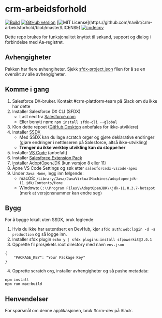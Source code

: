 # crm-arbeidsforhold

[![Build](https://github.com/navikt/crm-arbeidsforhold/workflows/master/badge.svg)](https://github.com/navikt/crm-arbeidsforhold/actions?query=workflow%3ABuild)
[![GitHub version](https://badgen.net/github/release/navikt/crm-arbeidsforhold/stable)](https://github.com/navikt/crm-arbeidsgiver-dialog)
[![MIT License](https://img.shields.io/apm/l/atomic-design-ui.svg?)](https://github.com/navikt/crm-arbeidsforhold/blob/master/LICENSE)
[![codecov](https://codecov.io/gh/navikt/crm-arbeidsforhold/branch/master/graph/badge.svg)](https://codecov.io/gh/navikt/crm-arbeidsforhold)

Dette repo brukes for funksjonalitet knyttet til søkand, support og dialog i forbindelse med Aa-registret.

## Avhengigheter

Pakken har flere avhengiheter. Sjekk [sfdx-project.json](https://github.com/navikt/crm-arbeidsforhold/blob/master/sfdx-project.json) filen for å se en oversikt av alle avhengigheter.

## Komme i gang

1. Salesforce DX-bruker. Kontakt #crm-plattform-team på Slack om du ikke har dette
2. Installer Salesforce DX CLI (SFDX)
   - Last ned fra [Salesforce.com](https://developer.salesforce.com/tools/sfdxcli)
   - Eller benytt npm: `npm install sfdx-cli --global`
3. Klon dette repoet ([GitHub Desktop](https://desktop.github.com) anbefales for ikke-utviklere)
4. Installer [SSDX](https://github.com/navikt/ssdx)
   - Med SSDX kan du lage scratch orger og gjøre deklarative endringer (gjøre endringer i nettleseren på Salesforce, altså ikke-utvikling)
   - **Trenger du ikke verktøy utvikling kan du stoppe her**
5. Installer [VS Code](https://code.visualstudio.com) (anbefalt)
6. Installer [Salesforce Extension Pack](https://marketplace.visualstudio.com/items?itemName=salesforce.salesforcedx-vscode)
7. Installer [AdoptOpenJDK](https://adoptopenjdk.net) (kun versjon 8 eller 11)
8. Åpne VS Code Settings og søk etter `salesforcedx-vscode-apex`
9. Under `Java Home`, legg inn følgende:
   - macOS: `/Library/Java/JavaVirtualMachines/adoptopenjdk-11.jdk/Contents/Home`
   - Windows: `C:\\Program Files\\AdoptOpenJDK\\jdk-11.0.3.7-hotspot` (merk at versjonsnummer kan endre seg)

## Bygg

For å bygge lokalt uten SSDX, bruk føglende

1. Hvis du ikke har autentisert en DevHub, kjør `sfdx auth:web:login -d -a production` og så logge inn.
2. Installer sfdx plugin `echo y | sfdx plugins:install sfpowerkit@2.0.1`
3. Opprette fil prosjekets root directory med navn `env.json`

```
{
    "PACKAGE_KEY": "Your Package Key"
}

```

4. Opprette scratch org, installer avhengigheter og så pushe metadata:

```
npm install
npm run mac:build
```

## Henvendelser

For spørsmål om denne applikasjonen, bruk #crm-dev på Slack.
